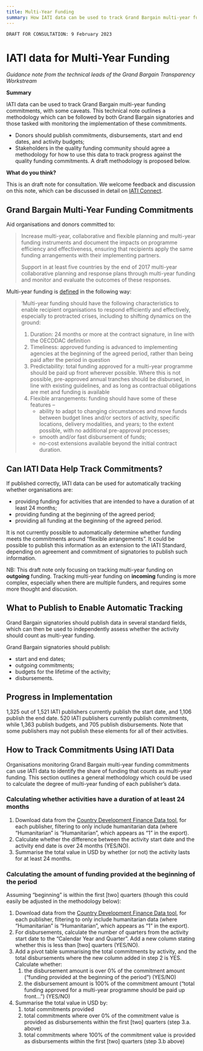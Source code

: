 ```yaml
---
title: Multi-Year Funding
summary: How IATI data can be used to track Grand Bargain multi-year funding commitments.
---
```


`DRAFT FOR CONSULTATION: 9 February 2023`

# IATI data for Multi-Year Funding

*Guidance note from the technical leads of the Grand Bargain Transparency Workstream*


<b-alert show>
<p><b>Summary</b></p>
<p>IATI data can be used to track Grand Bargain multi-year funding commitments, with some caveats. This technical note outlines a methodology which can be followed by both Grand Bargain signatories and those tasked with monitoring the implementation of these commitments.</p>
<ul>
  <li>Donors should publish commitments, disbursements, start and end dates, and activity budgets;</li>
  <li>Stakeholders in the quality funding community should agree a methodology for how to use this data to track progress against the quality funding commitments. A draft methodology is proposed below.</li>
</ul>
</b-alert>

<b-alert show variant="success">
<p><b><font-awesome-icon :icon="['fas', 'comments']" class="text-success"></font-awesome-icon> What do you think?</b></p>
This is an draft note for consultation. We welcome feedback and discussion on this note, which can be discussed in detail on <a href="https://iaticonnect.org/topic/new-guidance-notes-publishing-and-using-humanitarian-iati-data-monitor-grand-bargain">IATI Connect</a>.
</b-alert>

## Grand Bargain Multi-Year Funding Commitments

Aid organisations and donors committed to:

> Increase multi-year, collaborative and flexible planning and multi-year funding instruments and document the impacts on programme efficiency and effectiveness, ensuring that recipients apply the same funding arrangements with their implementing partners.
>
> Support in at least five countries by the end of 2017 multi-year collaborative planning and response plans through multi-year funding and monitor and evaluate the outcomes of these responses.

Multi-year funding is [defined](https://interagencystandingcommittee.org/system/files/2022-07/Grand%20Bargain%20Caucus%20on%20Quality%20Funding%20-%20Outcome%20Document%20-%20final%20-%2011Jul22.pdf) in the following way:

> ‘Multi-year funding should have the following characteristics to enable recipient organisations to respond efficiently and effectively, especially to protracted crises, including to shifting dynamics on the ground:
> 1. Duration: 24 months or more at the contract signature, in line with the OECDDAC definition
> 2. Timeliness: approved funding is advanced to implementing agencies at the beginning of the agreed period, rather than being paid after the period in question
> 3. Predictability: total funding approved for a multi-year programme should be paid up front wherever possible. Where this is not possible, pre-approved annual tranches should be disbursed, in line with existing guidelines, and as long as contractual obligations are met and funding is available
> 4. Flexible arrangements: funding should have some of these features –
>    * ability to adapt to changing circumstances and move funds between budget lines and/or sectors of activity, specific locations, delivery modalities, and years; to the extent possible, with no additional pre-approval processes;
>    * smooth and/or fast disbursement of funds;
>    * no-cost extensions available beyond the initial contract duration.

## Can IATI Data Help Track Commitments?

If published correctly, IATI data can be used for automatically tracking whether organisations are:

* providing funding for activities that are intended to have a duration of at least 24 months;
* providing funding at the beginning of the agreed period;
* providing all funding at the beginning of the agreed period.

It is not currently possible to automatically determine whether funding meets the commitments around “flexible arrangements”. It could be possible to publish this information as an extension to the IATI Standard, depending on agreement and commitment of signatories to publish such information.

<b-alert show variant="info">
NB: This draft note only focusing on tracking multi-year funding on <b>outgoing</b> funding. Tracking multi-year funding on <b>incoming</b> funding is more complex, especially when there are multiple funders, and requires some more thought and discusion.
</b-alert>

## What to Publish to Enable Automatic Tracking

Grand Bargain signatories should publish data in several standard fields, which can then be used to independently assess whether the activity should count as multi-year funding.

Grand Bargain signatories should publish:

* start and end dates;
* outgoing commitments;
* budgets for the lifetime of the activity;
* disbursements.

## Progress in Implementation

1,325 out of 1,521 IATI publishers currently publish the start date, and 1,106 publish the end date. 520 IATI publishers currently publish commitments, while 1,363 publish budgets, and 705 publish disbursements. Note that some publishers may not publish these elements for all of their activities.

## How to Track Commitments Using IATI Data

Organisations monitoring Grand Bargain multi-year funding commitments can use IATI data to identify the share of funding that counts as multi-year funding. This section outlines a general methodology which could be used to calculate the degree of multi-year funding of each publisher’s data.

### Calculating whether activities have a duration of at least 24 months

1. Download data from the [Country Development Finance Data tool](https://countrydata.iatistandard.org/), for each publisher, filtering to only include humanitarian data (where “Humanitarian” is “Humanitarian”, which appears as “1” in the export).
2. Calculate whether the difference between the activity start date and the activity end date is over 24 months (YES/NO).
3. Summarise the total value in USD by whether (or not) the activity lasts for at least 24 months.

### Calculating the amount of funding provided at the beginning of the period

Assuming “beginning” is within the first [two] quarters (though this could easily be adjusted in the methodology below):

1. Download data from the [Country Development Finance Data tool](https://countrydata.iatistandard.org/), for each publisher, filtering to only include humanitarian data (where “Humanitarian” is “Humanitarian”, which appears as “1” in the export).
2. For disbursements, calculate the number of quarters from the activity start date to the “Calendar Year and Quarter”. Add a new column stating whether this is less than [two] quarters (YES/NO).
3. Add a pivot table summarising the total commitments by activity, and the total disbursements where the new column added in step 2 is YES. Calculate whether:
   1. the disbursement amount is over 0% of the commitment amount (“funding provided at the beginning of the period”) (YES/NO)
   2. the disbursement amount is 100% of the commitment amount (“total funding approved for a multi-year programme should be paid up front…”) (YES/NO)
4. Summarise the total value in USD by:
   1. total commitments provided
   2. total commitments where over 0% of the commitment value is provided as disbursements within the first [two] quarters (step 3.a. above)
   3. total commitments where 100% of the commitment value is provided as disbursements within the first [two] quarters (step 3.b above)
